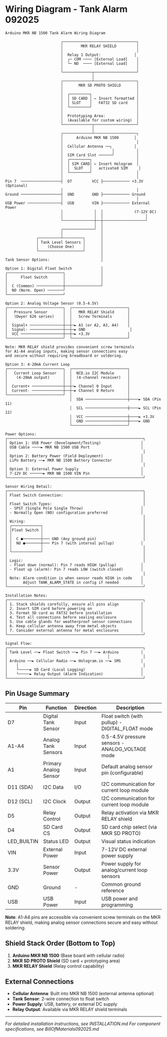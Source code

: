 # Wiring Diagram - Tank Alarm 092025

```
Arduino MKR NB 1500 Tank Alarm Wiring Diagram

                         ┌─────────────────────────────────┐
                         │        MKR RELAY SHIELD         │
                         │                                 │
                         │  Relay 1 Output:               │
                         │  ┌─ COM ──── [External Load]    │
                         │  └─ NO  ──── [External Load]    │
                         │                                 │
                         └─────────────┬───────────────────┘
                                       │
                         ┌─────────────┴───────────────────┐
                         │       MKR SD PROTO SHIELD       │
                         │                                 │
                         │  ┌─────────┐                    │
                         │  │ SD CARD │ ← Insert formatted │
                         │  │ SLOT    │   FAT32 SD card    │
                         │  └─────────┘                    │
                         │                                 │
                         │  Prototyping Area:              │
                         │  (Available for custom wiring)  │
                         └─────────────┬───────────────────┘
                                       │
                         ┌─────────────┴───────────────────┐
                         │      Arduino MKR NB 1500       │
                         │                                 │
                         │  Cellular Antenna ──┐          │
                         │                      │          │
                         │  SIM Card Slot ──────┘          │
                         │  ┌─────────┐                    │
                         │  │ SIM CARD│ ← Insert Hologram  │
                         │  │  SLOT   │   activated SIM     │
                         │  └─────────┘                    │
                         │                                 │
Pin 7  ──────────────────┤  D7         VCC ├──────────── +3.3V (Optional)
                         │                                 │
Ground ──────────────────┤  GND        GND ├──────────── Ground
                         │                                 │
USB Power ───────────────┤  USB        VIN ├──────────── External Power
                         │              │  │              (7-12V DC)
                         │              │  │                   │
                         └──────────────┼──┼───────────────────┘
                                        │  │
                         ┌──────────────┘  │
                         │                 │
              ┌──────────┴─────────┐       │
              │ Tank Level Sensors │       │
              │    (Choose One)    │       │
              └────────────────────┘       │
                                           │
Tank Sensor Options:                       │

Option 1: Digital Float Switch             │
┌─────────────────────────┐                │
│      Float Switch       │                │
│                         │                │
│  C (Common) ────────────┼────────────────┘
│  NO (Norm. Open) ───────┘
└─────────────────────────┘

Option 2: Analog Voltage Sensor (0.5-4.5V)
┌─────────────────────────┐  ┌─────────────────────────┐
│   Pressure Sensor       │  │   MKR RELAY Shield      │
│   (Dwyer 626 series)    │  │   Screw Terminals       │
│                         │  │                         │
│  Signal+ ───────────────┼──┼─► A1 (or A2, A3, A4)    │
│  Signal- ───────────────┼──┼─► GND                    │
│  VCC ───────────────────┼──┼─► +3.3V                 │
└─────────────────────────┘  └─────────────────────────┘

Note: MKR RELAY shield provides convenient screw terminals
for A1-A4 analog inputs, making sensor connections easy
and secure without requiring breadboard or soldering.                

Option 3: 4-20mA Current Loop
┌─────────────────────────┐  ┌─────────────────────────┐
│   Current Loop Sensor   │  │  NCD.io I2C Module      │
│    (4-20mA output)      │  │  (4-channel receiver)   │
│                         │  │                         │
│  Current+ ──────────────┼──┼─► Channel 0 Input       │
│  Current- ──────────────┼──┼─► Channel 0 Return      │
└─────────────────────────┘  │                         │
                             │  SDA ───────────────────┼────► SDA (Pin 11)
                             │  SCL ───────────────────┼────► SCL (Pin 12)
                             │  VCC ───────────────────┼────► +3.3V
                             │  GND ───────────────────┼────► GND
                             └─────────────────────────┘

Power Options:
┌─────────────────────────────────────────────────────────────┐
│ Option 1: USB Power (Development/Testing)                  │
│ USB Cable ────► MKR NB 1500 USB Port                       │
│                                                             │
│ Option 2: Battery Power (Field Deployment)                 │
│ LiPo Battery ──► MKR NB 1500 Battery Connector             │
│                                                             │
│ Option 3: External Power Supply                            │
│ 7-12V DC ──────► MKR NB 1500 VIN Pin                       │
└─────────────────────────────────────────────────────────────┘

Sensor Wiring Detail:
┌─────────────────────────────────────────────────────────────┐
│ Float Switch Connection:                                    │
│                                                             │
│ Float Switch Types:                                         │
│ - SPST (Single Pole Single Throw)                          │
│ - Normally Open (NO) configuration preferred               │
│                                                             │
│ Wiring:                                                     │
│ ┌─────────────┐                                             │
│ │Float Switch │                                             │
│ │             │                                             │
│ │  C ●────────┼─── GND (Any ground pin)                     │
│ │  NO ●───────┼─── Pin 7 (with internal pullup)            │
│ │             │                                             │
│ └─────────────┘                                             │
│                                                             │
│ Logic:                                                      │
│ - Float down (normal): Pin 7 reads HIGH (pullup)           │
│ - Float up (alarm): Pin 7 reads LOW (switch closed)        │
│                                                             │
│ Note: Alarm condition is when sensor reads HIGH in code    │
│       Adjust TANK_ALARM_STATE in config if needed          │
└─────────────────────────────────────────────────────────────┘

Installation Notes:
┌─────────────────────────────────────────────────────────────┐
│ 1. Stack shields carefully, ensure all pins align          │
│ 2. Insert SIM card before powering on                      │
│ 3. Format SD card as FAT32 before installation             │
│ 4. Test all connections before sealing enclosure           │
│ 5. Use cable glands for weatherproof sensor connections    │
│ 6. Keep cellular antenna away from metal objects           │
│ 7. Consider external antenna for metal enclosures          │
└─────────────────────────────────────────────────────────────┘

Signal Flow:
┌─────────────────────────────────────────────────────────────┐
│ Tank Level ──► Float Switch ──► Pin 7 ──► Arduino          │
│                                             │               │
│ Arduino ──► Cellular Radio ──► Hologram.io ──► SMS         │
│    │                                                        │
│    └─────► SD Card (Local Logging)                         │
│    └─────► Relay Output (Alarm Indication)                 │
└─────────────────────────────────────────────────────────────┘
```

## Pin Usage Summary

| Pin | Function | Direction | Description |
|-----|----------|-----------|-------------|
| D7 | Digital Tank Sensor | Input | Float switch (with pullup) - DIGITAL_FLOAT mode |
| A1-A4 | Analog Tank Sensors | Input | 0.5-4.5V pressure sensors - ANALOG_VOLTAGE mode |
| A1 | Primary Analog Sensor | Input | Default analog sensor pin (configurable) |
| D11 (SDA) | I2C Data | I/O | I2C communication for current loop module |
| D12 (SCL) | I2C Clock | Output | I2C communication for current loop module |
| D5 | Relay Control | Output | Relay activation via MKR RELAY shield |
| D4 | SD Card CS | Output | SD card chip select (via MKR SD PROTO) |
| LED_BUILTIN | Status LED | Output | Visual status indication |
| VIN | External Power | Input | 7-12V DC external power supply |
| 3.3V | Sensor Power | Output | Power supply for analog/current loop sensors |
| GND | Ground | - | Common ground reference |
| USB | USB Power | Input | USB power and programming |

**Note**: A1-A4 pins are accessible via convenient screw terminals on the MKR RELAY shield, making analog sensor connections secure and easy without soldering.

## Shield Stack Order (Bottom to Top)
1. **Arduino MKR NB 1500** (Base board with cellular radio)
2. **MKR SD PROTO Shield** (SD card + prototyping area)
3. **MKR RELAY Shield** (Relay control capability)

## External Connections
- **Cellular Antenna**: Built into MKR NB 1500 (external antenna optional)
- **Tank Sensor**: 2-wire connection to float switch
- **Power Supply**: USB, battery, or external DC supply
- **Relay Output**: Available via MKR RELAY shield terminals

---

*For detailed installation instructions, see INSTALLATION.md*
*For component specifications, see BillOfMaterials092025.md*
